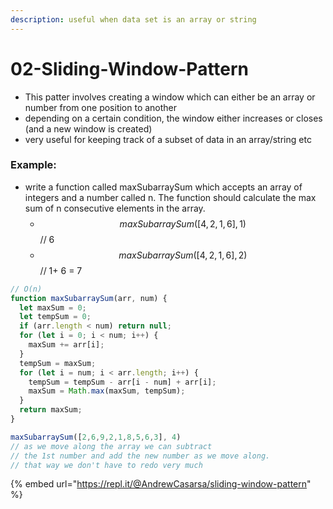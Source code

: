 ```yaml
---
description: useful when data set is an array or string
---
```


# 02-Sliding-Window-Pattern

* This patter involves creating a window which can either be an array or number from one position to another
* depending on a certain condition, the window either increases or closes \(and a new window is created\)
* very useful for keeping track of a subset of data in an array/string etc

### Example: 

* write a function called maxSubarraySum which accepts an array of integers and a number called n. The function should calculate the max sum of n consecutive elements in the array. 
  * $$maxSubarraySum([4, 2, 1, 6], 1)  $$ // 6 
  * $$maxSubarraySum([4, 2, 1, 6], 2)   $$ // 1+ 6 = 7 

```javascript
// O(n)
function maxSubarraySum(arr, num) {
  let maxSum = 0;
  let tempSum = 0;
  if (arr.length < num) return null;
  for (let i = 0; i < num; i++) {
    maxSum += arr[i];
  }
  tempSum = maxSum;
  for (let i = num; i < arr.length; i++) {
    tempSum = tempSum - arr[i - num] + arr[i];
    maxSum = Math.max(maxSum, tempSum);
  }
  return maxSum;
}

maxSubarraySum([2,6,9,2,1,8,5,6,3], 4)
// as we move along the array we can subtract 
// the 1st number and add the new number as we move along. 
// that way we don't have to redo very much
```

{% embed url="https://repl.it/@AndrewCasarsa/sliding-window-pattern" %}





